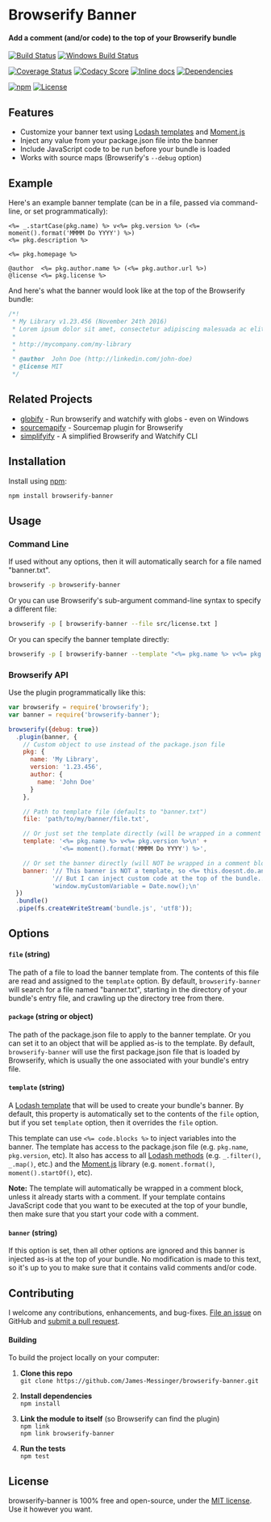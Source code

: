 Browserify Banner
============================
#### Add a comment (and/or code) to the top of your Browserify bundle

[![Build Status](https://api.travis-ci.org/James-Messinger/browserify-banner.svg?branch=master)](https://travis-ci.org/James-Messinger/browserify-banner)
[![Windows Build Status](https://ci.appveyor.com/api/projects/status/github/BigstickCarpet/browserify-banner?svg=true&branch=master&failingText=Windows%20build%20failing&passingText=Windows%20build%20passing)](https://ci.appveyor.com/project/BigstickCarpet/browserify-banner)

[![Coverage Status](https://coveralls.io/repos/github/BigstickCarpet/browserify-banner/badge.svg?branch=master)](https://coveralls.io/github/BigstickCarpet/browserify-banner?branch=master)
[![Codacy Score](https://api.codacy.com/project/badge/Grade/d20aa8b830124acb87b5e6f2114f0d84)](https://www.codacy.com/public/jamesmessinger/browserify-banner)
[![Inline docs](http://inch-ci.org/github/BigstickCarpet/browserify-banner.svg?branch=master&style=shields)](http://inch-ci.org/github/BigstickCarpet/browserify-banner)
[![Dependencies](https://david-dm.org/James-Messinger/browserify-banner.svg)](https://david-dm.org/James-Messinger/browserify-banner)

[![npm](http://img.shields.io/npm/v/browserify-banner.svg)](https://www.npmjs.com/package/browserify-banner)
[![License](https://img.shields.io/npm/l/browserify-banner.svg)](LICENSE)

Features
--------------------------
* Customize your banner text using [Lodash templates](https://lodash.com/docs/4.16.6#template) and [Moment.js](http://momentjs.com/)
* Inject any value from your package.json file into the banner
* Include JavaScript code to be run before your bundle is loaded
* Works with source maps (Browserify's `--debug` option)



Example
--------------------------
Here's an example banner template (can be in a file, passed via command-line, or set programmatically):

```
<%= _.startCase(pkg.name) %> v<%= pkg.version %> (<%= moment().format('MMMM Do YYYY') %>)
<%= pkg.description %>

<%= pkg.homepage %>

@author  <%= pkg.author.name %> (<%= pkg.author.url %>)
@license <%= pkg.license %>
```

And here's what the banner would look like at the top of the Browserify bundle:

```javascript
/*!
 * My Library v1.23.456 (November 24th 2016)
 * Lorem ipsum dolor sit amet, consectetur adipiscing malesuada ac elit.
 *
 * http://mycompany.com/my-library
 *
 * @author  John Doe (http://linkedin.com/john-doe)
 * @license MIT
 */
```



Related Projects
--------------------------
* [globify](https://www.npmjs.com/package/globify) - Run browserify and watchify with globs - even on Windows
* [sourcemapify](https://www.npmjs.com/package/sourcemapify) - Sourcemap plugin for Browserify
* [simplifyify](https://www.npmjs.com/package/simplifyify) - A simplified Browserify and Watchify CLI


Installation
--------------------------
Install using [npm](https://docs.npmjs.com/getting-started/what-is-npm):

```bash
npm install browserify-banner
```


Usage
--------------------------
### Command Line
If used without any options, then it will automatically search for a file named "banner.txt".

```bash
browserify -p browserify-banner
```

Or you can use Browserify's sub-argument command-line syntax to specify a different file:

```bash
browserify -p [ browserify-banner --file src/license.txt ]
```

Or you can specify the banner template directly:

```bash
browserify -p [ browserify-banner --template "<%= pkg.name %> v<%= pkg.version %>" ]
```

### Browserify API
Use the plugin programmatically like this:

```javascript
var browserify = require('browserify');
var banner = require('browserify-banner');

browserify({debug: true})
  .plugin(banner, {
    // Custom object to use instead of the package.json file
    pkg: {
      name: 'My Library',
      version: '1.23.456',
      author: {
        name: 'John Doe'
      }
    },

    // Path to template file (defaults to "banner.txt")
    file: 'path/to/my/banner/file.txt',

    // Or just set the template directly (will be wrapped in a comment block)
    template: '<%= pkg.name %> v<%= pkg.version %>\n' +
              '<%= moment().format('MMMM Do YYYY') %>',

    // Or set the banner directly (will NOT be wrapped in a comment block)
    banner: '// This banner is NOT a template, so <%= this.doesnt.do.anything %>.\n' +
            '// But I can inject custom code at the top of the bundle...\n' +
            'window.myCustomVariable = Date.now();\n'
  })
  .bundle()
  .pipe(fs.createWriteStream('bundle.js', 'utf8'));
```


Options
--------------------------
#### `file` (string)
The path of a file to load the banner template from.  The contents of this file are read and assigned to the `template` option. By default, `browserify-banner` will search for a file named "banner.txt", starting in the directory of your bundle's entry file, and crawling up the directory tree from there.

#### `package` (string or object)
The path of the package.json file to apply to the banner template.  Or you can set it to an object that will be applied as-is to the template.  By default, `browserify-banner` will use the first package.json file that is loaded by Browserify, which is usually the one associated with your bundle's entry file.

#### `template` (string)
A [Lodash template](https://lodash.com/docs/4.16.6#template) that will be used to create your bundle's banner. By default, this property is automatically set to the contents of the `file` option, but if you set `template` option, then it overrides the `file` option.

This template can use `<%= code.blocks %>` to inject variables into the banner. The template has access to the package.json file (e.g. `pkg.name`, `pkg.version`, etc). It also has access to all [Lodash methods](https://lodash.com/docs/4.16.6) (e.g. `_.filter()`, `_.map()`, etc.) and the [Moment.js](http://momentjs.com/) library (e.g. `moment.format()`, `moment().startOf()`, etc).

__Note:__ The template will automatically be wrapped in a comment block, unless it already starts with a comment.  If your template contains JavaScript code that you want to be executed at the top of your bundle, then make sure that you start your code with a comment.

#### `banner` (string)
If this option is set, then all other options are ignored and this banner is injected as-is at the top of your bundle. No modification is made to this text, so it's up to you to make sure that it contains valid comments and/or code.


Contributing
--------------------------
I welcome any contributions, enhancements, and bug-fixes.  [File an issue](https://github.com/James-Messinger/browserify-banner/issues) on GitHub and [submit a pull request](https://github.com/James-Messinger/browserify-banner/pulls).

#### Building
To build the project locally on your computer:

1. __Clone this repo__<br>
`git clone https://github.com/James-Messinger/browserify-banner.git`

2. __Install dependencies__<br>
`npm install`

3. __Link the module to itself__ (so Browserify can find the plugin)<br>
`npm link`<br>
`npm link browserify-banner`

4. __Run the tests__<br>
`npm test`



License
--------------------------
browserify-banner is 100% free and open-source, under the [MIT license](LICENSE). Use it however you want.
